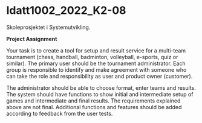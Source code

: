 # Idatt1002_2022_K2-08 

Skoleprosjektet i Systemutvikling.

**Project Assignment**

Your task is to create a tool for setup and result service for a multi-team tournament (chess, handball, badminton, volleyball, e-sports, quiz or similar). The primary user should be the tournament administrator. Each group is responsible to identify and make agreement with someone who can take the role and responsibility as user and product owner (customer).

The administrator should be able to choose format, enter teams and results. The system should have functions to show initial and intermediate setup of games and intermediate and final results. 
The requirements explained above are not final. Additional functions and features should be added according to feedback from the user tests.
